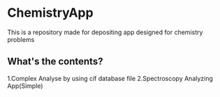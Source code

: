 # ChemistryApp
This is a repository made for depositing app designed for chemistry problems

## What's the contents?
1.Complex Analyse by using cif database file
2.Spectroscopy Analyzing App(Simple)
